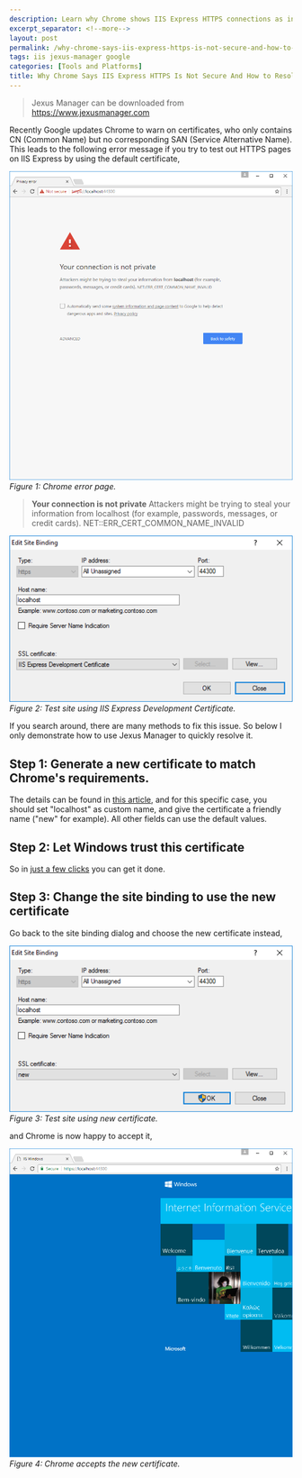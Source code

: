 ```yaml
---
description: Learn why Chrome shows IIS Express HTTPS connections as insecure due to missing SAN extensions, and how to quickly resolve this issue using Jexus Manager to generate and trust proper self-signed certificates.
excerpt_separator: <!--more-->
layout: post
permalink: /why-chrome-says-iis-express-https-is-not-secure-and-how-to-resolve-that-d906a183f0
tags: iis jexus-manager google
categories: [Tools and Platforms]
title: Why Chrome Says IIS Express HTTPS Is Not Secure And How to Resolve That
---
```

> Jexus Manager can be downloaded from https://www.jexusmanager.com

Recently Google updates Chrome to warn on certificates, who only contains CN (Common Name) but no corresponding SAN (Service Alternative Name). This leads to the following error message if you try to test out HTTPS pages on IIS Express by using the default certificate,

![img-description](/images/not-secure.png)
_Figure 1: Chrome error page._

> **Your connection is not private**
> Attackers might be trying to steal your information from localhost (for example, passwords, messages, or credit cards).
> NET::ERR_CERT_COMMON_NAME_INVALID
<!--more-->

![img-description](/images/iis-express-certificate.png)
_Figure 2: Test site using IIS Express Development Certificate._

If you search around, there are many methods to fix this issue. So below I only demonstrate how to use Jexus Manager to quickly resolve it.

## Step 1: Generate a new certificate to match Chrome's requirements.
The details can be found in [this article](https://docs.jexusmanager.com/tutorials/self-signed.html#self-signed-certificate-wizard), and for this specific case, you should set "localhost" as custom name, and give the certificate a friendly name ("new" for example). All other fields can use the default values.

## Step 2: Let Windows trust this certificate
So in [just a few clicks](https://docs.jexusmanager.com/tutorials/self-signed.html#to-trust-self-signed-certificate) you can get it done.

## Step 3: Change the site binding to use the new certificate
Go back to the site binding dialog and choose the new certificate instead,

![img-description](/images/new-certificate.png)
_Figure 3: Test site using new certificate._

and Chrome is now happy to accept it,

![img-description](/images/chrome-ok.png)
_Figure 4: Chrome accepts the new certificate._
